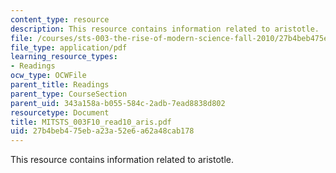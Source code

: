 ```yaml
---
content_type: resource
description: This resource contains information related to aristotle.
file: /courses/sts-003-the-rise-of-modern-science-fall-2010/27b4beb475eba23a52e6a62a48cab178_MITSTS_003F10_read10_aris.pdf
file_type: application/pdf
learning_resource_types:
- Readings
ocw_type: OCWFile
parent_title: Readings
parent_type: CourseSection
parent_uid: 343a158a-b055-584c-2adb-7ead8838d802
resourcetype: Document
title: MITSTS_003F10_read10_aris.pdf
uid: 27b4beb4-75eb-a23a-52e6-a62a48cab178
---
```

This resource contains information related to aristotle.

